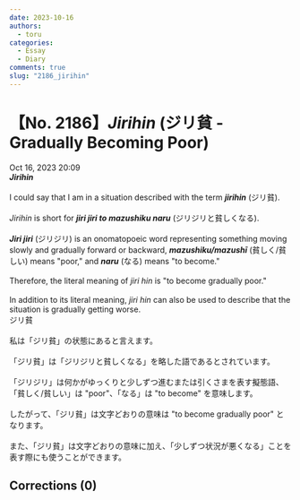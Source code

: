 ```yaml
---
date: 2023-10-16
authors:
  - toru
categories:
  - Essay
  - Diary
comments: true
slug: "2186_jirihin"
---
```


# 【No. 2186】<strong><em>Jirihin</strong></em> (ジリ貧 - Gradually Becoming Poor)
<div class="date">Oct 16, 2023 20:09</div>
<div id="post"><div id="body_show_ori">
<strong><em>Jirihin</strong></em><br/><br/>I could say that I am in a situation described with the term <strong><em>jirihin</em></strong> (ジリ貧).<br/><br/><em>Jirihin</em> is short for <strong><em>jiri jiri to mazushiku naru</em></strong> (ジリジリと貧しくなる).<br/><br/><strong><em>Jiri jiri</em></strong> (ジリジリ) is an onomatopoeic word representing something moving slowly and gradually forward or backward, <strong><em>mazushiku/mazushī</em></strong> (貧しく/貧しい) means "poor," and <strong><em>naru</em></strong> (なる) means "to become."<br/><br/>Therefore, the literal meaning of <em>jiri hin</em> is "to become gradually poor."<br/><br/>In addition to its literal meaning, <em>jiri hin</em> can also be used to describe that the situation is gradually getting worse.
</div></div>

<!-- more -->

<div id="post_ja"><div id="body_show_mo">
ジリ貧<br/><br/>私は「ジリ貧」の状態にあると言えます。<br/><br/>「ジリ貧」は「ジリジリと貧しくなる」を略した語であるとされています。<br/><br/>「ジリジリ」は何かがゆっくりと少しずつ進むまたは引くさまを表す擬態語、「貧しく/貧しい」は "poor"、「なる」は "to become" を意味します。<br/><br/>したがって、「ジリ貧」は文字どおりの意味は "to become gradually poor" となります。<br/><br/>また、「ジリ貧」は文字どおりの意味に加え、「少しずつ状況が悪くなる」ことを表す際にも使うことができます。
</div></div>

## Corrections (0)
